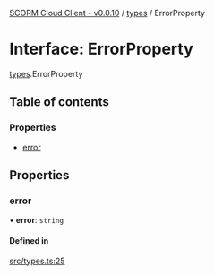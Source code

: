 [SCORM Cloud Client - v0.0.10](../README.md) / [types](../modules/types.md) / ErrorProperty

# Interface: ErrorProperty

[types](../modules/types.md).ErrorProperty

## Table of contents

### Properties

- [error](types.ErrorProperty.md#error)

## Properties

### error

• **error**: `string`

#### Defined in

[src/types.ts:25](https://github.com/distributhor/scormcloud-client/blob/8456234/src/types.ts#L25)
